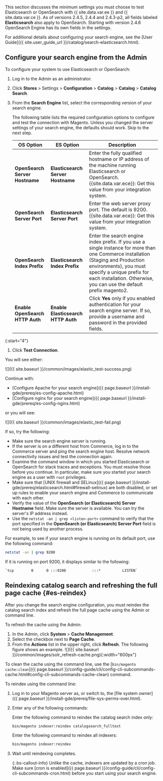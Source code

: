 This section discusses the minimum settings you must choose to test Elasticsearch or OpenSearch with {{ site.data.var.ee }} and {{ site.data.var.ce }}. As of versions 2.4.5, 2.4.4 and 2.4.3-p2, all fields labeled **Elasticsearch** also apply to OpenSearch.
Starting with version 2.4.6 OpenSearch Engine has its own fields in the settings.

For additional details about configuring your search engine, see the [User Guide]({{ site.user_guide_url }}/catalog/search-elasticsearch.html).

## Configure your search engine from the Admin

To configure your system to use Elasticsearch or OpenSearch:

1. Log in to the Admin as an administrator.
1. Click **Stores** > Settings > **Configuration** > **Catalog** > **Catalog** > **Catalog Search**.
1. From the **Search Engine** list, select the corresponding version of your search engine.

   The following table lists the required configuration options to configure and test the connection with Magento.
   Unless you changed the server settings of your search engine, the defaults should work. Skip to the next step.

   |OS Option|ES Option|Description|
   |--- |--- |--- |
   |**OpenSearch Server Hostname**|**Elasticsearch Server Hostname**|Enter the fully qualified hostname or IP address of the machine running Elasticsearch or OpenSearch. <br/> {{site.data.var.ece}}: Get this value from your integration system.|
   |**OpenSearch Server Port**|**Elasticsearch Server Port**|Enter the web server proxy port. The default is 9200.<br/>{{site.data.var.ece}}: Get this value from your integration system.|
   |**OpenSearch Index Prefix**|**Elasticsearch Index Prefix**|Enter the search engine index prefix. If you use a single instance for more than one Commerce installation (Staging and Production environments), you must specify a unique prefix for each installation. Otherwise, you can use the default prefix magento2.|
   |**Enable OpenSearch HTTP Auth**|**Enable Elasticsearch HTTP Auth**|Click **Yes** only if you enabled authentication for your search engine server. If so, provide a username and password in the provided fields.|

{:start="4"}

1. Click **Test Connection**.

You will see either:

![]({{ site.baseurl }}/common/images/elastic_test-success.png)

Continue with:

*  [Configure Apache for your search engine]({{ page.baseurl }}/install-gde/prereq/es-config-apache.html)
*  [Configure nginx for your search engine]({{ page.baseurl }}/install-gde/prereq/es-config-nginx.html)

or you will see:

![]({{ site.baseurl }}/common/images/elastic_test-fail.png)

If so, try the following:

*  Make sure the search engine server is running.
*  If the server is on a different host from Commerce, log in to the Commerce server and ping the search engine host. Resolve network connectivity issues and test the connection again.
*  Examine the command window in which you started Elasticsearch or OpenSearch for stack traces and exceptions. You must resolve those before you continue. In particular, make sure you started your search engine as a user with `root` privileges.
*  Make sure that [UNIX firewall and SELinux]({{ page.baseurl }}/install-gde/prereq/elasticsearch.html#firewall-selinux) are both disabled, or set up rules to enable your search engine and Commerce to communicate with each other.
*  Verify the value of the **OpenSearch (or Elasticsearch) Server Hostname** field. Make sure the server is available. You can try the server's IP address instead.
*  Use the `netstat -an | grep <listen-port>` command to verify that the port specified in the **OpenSearch (or Elasticsearch) Server Port** field is not being used by another process.

  For example, to see if your search engine is running on its default port, use the following command:

  ```bash
  netstat -an | grep 9200
  ```

  If it is running on port 9200, it displays similar to the following:

  ```terminal
  `tcp        0      0 :::9200            :::*          LISTEN`
  ```

## Reindexing catalog search and refreshing the full page cache {#es-reindex}

After you change the search engine configuration, you must reindex the catalog search index and refresh the full page cache using the Admin or command line.

To refresh the cache using the Admin:

1. In the Admin, click **System** > **Cache Management**.
1. Select the checkbox next to **Page Cache**.
1. From the **Actions** list in the upper right, click **Refresh**.
   The following figure shows an example.
   ![]({{ site.baseurl }}/common/images/solr_refresh-cache.png){:width="600px"}

To clean the cache using the command line, use the [`bin/magento cache:clean`]({{ page.baseurl }}/config-guide/cli/config-cli-subcommands-cache.html#config-cli-subcommands-cache-clean) command.

To reindex using the command line:

1. Log in to your Magento server as, or switch to, the [file system owner]({{ page.baseurl }}/install-gde/prereq/file-sys-perms-over.html).
1. Enter any of the following commands:

   Enter the following command to reindex the catalog search index only:

   ```bash
   bin/magento indexer:reindex catalogsearch_fulltext
   ```

   Enter the following command to reindex all indexers:

   ```bash
   bin/magento indexer:reindex
   ```

1. Wait until reindexing completes.

   {:.bs-callout-info}
   Unlike the cache, indexers are updated by a cron job. Make sure [cron is enabled]({{ page.baseurl }}/config-guide/cli/config-cli-subcommands-cron.html) before you start using your search engine.
